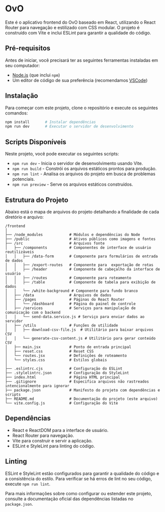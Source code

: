 # OvO

Este é o aplicativo frontend do OvO baseado em React, utilizando o React Router para navegação e estilizado com CSS modular. O projeto é construído com Vite e inclui ESLint para garantir a qualidade do código.

## Pré-requisitos

Antes de iniciar, você precisará ter as seguintes ferramentas instaladas em seu computador:

- [Node.js](https://nodejs.org/en/) (que inclui `npm`)
- Um editor de código de sua preferência (recomendamos [VSCode](https://code.visualstudio.com/))

## Instalação

Para começar com este projeto, clone o repositório e execute os seguintes comandos:

```bash
npm install       # Instalar dependências
npm run dev       # Executar o servidor de desenvolvimento
```

## Scripts Disponíveis

Neste projeto, você pode executar os seguintes scripts:

- `npm run dev` - Inicia o servidor de desenvolvimento usando Vite.
- `npm run build` - Constrói os arquivos estáticos prontos para produção.
- `npm run lint` - Analisa os arquivos do projeto em busca de problemas potenciais.
- `npm run preview` - Serve os arquivos estáticos construídos.

## Estrutura do Projeto

Abaixo está o mapa de arquivos do projeto detalhando a finalidade de cada diretório e arquivo:

```
/frontend
│
├── /node_modules            # Módulos e dependências do Node
├── /public                  # Ativos públicos como imagens e fontes
├── /src                     # Arquivos fonte
│   ├── /components          # Componentes de interface de usuário reutilizáveis
│   │   ├── /data-form       # Componente para formulários de entrada de dados
│   │   ├── /export-routes   # Componente para  exportação de rotas
│   │   ├── /header          # Componente de cabeçalho da interface de usuário
│   │   ├── /routes          # Componente para roteamento
│   │   ├── /table           # Componente de tabela para exibição de dados
│   │   └── /white-background # Componente para fundo branco
│   ├── /data                # Arquivos de dados
│   ├── /pages               # Páginas do React Router
│   │   └── /dashboard       # Página do painel de controle
│   ├── /services            # Serviços para manipulação de comunicação com o backend
│   │   └── send-data.service.js # Serviço para enviar dados ao servidor
│   ├── /utils               # Funções de utilidade
│   │   ├── download-csv-file.js  # Utilitário para baixar arquivos CSV
│   │   └── generate-csv-content.js # Utilitário para gerar conteúdo CSV
│   ├── main.jsx             # Ponto de entrada principal
│   ├── reset.css            # Reset CSS
│   └── routes.jsx           # Definições de roteamento
│   └── styles.css           # Estilos globais
│
├── .eslintrc.cjs            # Configuração do ESLint
├── .stylelintrc.json        # Configuração do StyleLint
├── index.html               # Página HTML principal
├── .gitignore               # Especifica arquivos não rastreados intencionalmente para ignorar
├── package.json             # Manifesto do projeto com dependências e scripts
├── README.md                # Documentação do projeto (este arquivo)
└── vite.config.js           # Configuração do Vite

```

## Dependências

- React e ReactDOM para a interface de usuário.
- React Router para navegação.
- Vite para construir e servir a aplicação.
- ESLint e StyleLint para linting do código.

## Linting

ESLint e StyleLint estão configurados para garantir a qualidade do código e a consistência do estilo. Para verificar se há erros de lint no seu código, execute `npm run lint`.

Para mais informações sobre como configurar ou estender este projeto, consulte a documentação oficial das dependências listadas no `package.json`.
